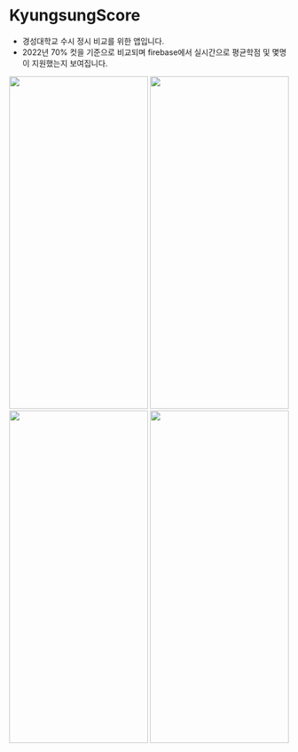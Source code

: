 # KyungsungScore
 - 경성대학교 수시 정시 비교를 위한 앱입니다.
 - 2022년 70% 컷을 기준으로 비교되며 firebase에서 실시간으로 평균학점 및 몇명이 지원했는지 보여집니다.

<img src = "https://github.com/GeonH0/KyungsungScore/assets/88571960/01c356bb-8070-4be8-9a32-e68db9c0af1b"   width = "250" height = "600" />
<img src = "https://github.com/GeonH0/KyungsungScore/assets/88571960/8e1d8e42-f8ad-4d45-9fe9-aeacae7274ef"   width = "250" height = "600" />
</br>
<img src = "https://github.com/GeonH0/KyungsungScore/assets/88571960/771bfb77-fbc3-45ef-b5df-8196ef66075c"   width = "250" height = "600" />
<img src = "https://github.com/GeonH0/KyungsungScore/assets/88571960/e26e2c53-df88-406e-9e94-18beff865966"   width = "250" height = "600" />



